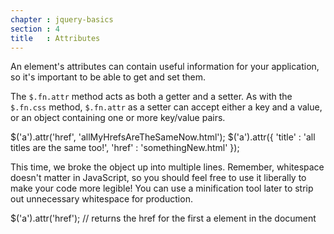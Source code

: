 ```yaml
---
chapter : jquery-basics
section : 4
title   : Attributes
---
```

An element's attributes can contain useful information for your application, so
it's important to be able to get and set them.

The `$.fn.attr` method acts as both a getter and a setter. As with the
`$.fn.css` method, `$.fn.attr` as a setter can accept either a key and a value,
or an object containing one or more key/value pairs.

<javascript caption="Setting attributes">
$('a').attr('href', 'allMyHrefsAreTheSameNow.html');
$('a').attr({
  'title' : 'all titles are the same too!',
  'href' : 'somethingNew.html'
});
</javascript>

This time, we broke the object up into multiple lines. Remember, whitespace
doesn't matter in JavaScript, so you should feel free to use it liberally to
make your code more legible! You can use a minification tool later to strip out
unnecessary whitespace for production.

<javascript caption="Getting attributes">
$('a').attr('href');  // returns the href for the first a element in the document
</javascript>

